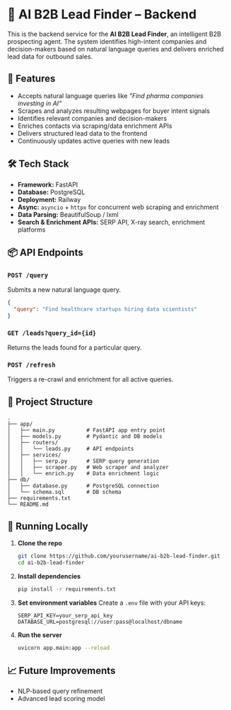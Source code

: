 # 🧠 AI B2B Lead Finder – Backend

This is the backend service for the **AI B2B Lead Finder**, an intelligent B2B prospecting agent. The system identifies high-intent companies and decision-makers based on natural language queries and delivers enriched lead data for outbound sales.

## 🚀 Features

- Accepts natural language queries like *"Find pharma companies investing in AI"*
- Scrapes and analyzes resulting webpages for buyer intent signals
- Identifies relevant companies and decision-makers
- Enriches contacts via scraping/data enrichment APIs
- Delivers structured lead data to the frontend
- Continuously updates active queries with new leads

## 🛠️ Tech Stack

- **Framework:** FastAPI
- **Database:** PostgreSQL
- **Deployment:** Railway
- **Async:** `asyncio` + `httpx` for concurrent web scraping and enrichment
- **Data Parsing:** BeautifulSoup / lxml
- **Search & Enrichment APIs:** SERP API, X-ray search, enrichment platforms

## 📦 API Endpoints

### `POST /query`
Submits a new natural language query.
```json
{
  "query": "Find healthcare startups hiring data scientists"
}
```

### `GET /leads?query_id={id}`
Returns the leads found for a particular query.

### `POST /refresh`
Triggers a re-crawl and enrichment for all active queries.

## 📂 Project Structure

```
.
├── app/
│   ├── main.py          # FastAPI app entry point
│   ├── models.py        # Pydantic and DB models
│   ├── routers/
│   │   └── leads.py     # API endpoints
│   ├── services/
│   │   ├── serp.py      # SERP query generation
│   │   ├── scraper.py   # Web scraper and analyzer
│   │   └── enrich.py    # Data enrichment logic
├── db/
│   ├── database.py      # PostgreSQL connection
│   └── schema.sql       # DB schema
├── requirements.txt
└── README.md
```

## 🧪 Running Locally

1. **Clone the repo**
   ```bash
   git clone https://github.com/yourusername/ai-b2b-lead-finder.git
   cd ai-b2b-lead-finder
   ```

2. **Install dependencies**
   ```bash
   pip install -r requirements.txt
   ```

3. **Set environment variables**
   Create a `.env` file with your API keys:
   ```
   SERP_API_KEY=your_serp_api_key
   DATABASE_URL=postgresql://user:pass@localhost/dbname
   ```

4. **Run the server**
   ```bash
   uvicorn app.main:app --reload
   ```

## 📈 Future Improvements

- NLP-based query refinement
- Advanced lead scoring model

